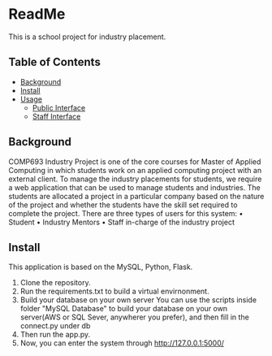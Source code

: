 # ReadMe
This is a school project for industry placement.

## Table of Contents
- [Background](#background)
- [Install](#install)
- [Usage](#usage)
    - [Public Interface](#Public-Interface)
    - [Staff Interface](#Staff-Interface)


## Background
COMP693 Industry Project is one of the core courses for Master of Applied Computing in which 
students work on an applied computing project with an external client. To manage the industry 
placements for students, we require a web application that can be used to manage students and 
industries. The students are allocated a project in a particular company based on the nature of the 
project and whether the students have the skill set required to complete the project. 
There are three types of users for this system:
• Student 
• Industry Mentors 
• Staff in-charge of the industry project

## Install
This application is based on the MySQL, Python, Flask.

1. Clone the repository. 
2. Run the requirements.txt to build a virtual envirnonment.
3. Build your database on your own server
You can use the scripts inside folder "MySQL Database" to build your database on your own server(AWS or SQL Sever, anywherer you prefer), and then fill in the connect.py under db
4. Then run the app.py. 
5. Now, you can enter the system through http://127.0.0.1:5000/
